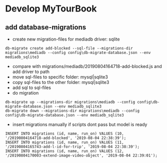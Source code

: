 # Develop MyTourBook

## add database-migrations
- create new migration-files for mediadb driver: sqlite
```
db-migrate create add-blocked --sql-file --migrations-dir migrations\mediadb --config config\db-migrate-database.json --env mediadb_sqlite3
```
- compare with migrations/mediadb/20190804164718-add-blocked.js and add driver to path
- move sql-files to specific folder: mysql|sqlite3
- copy sql-files to the other folder: mysql|sqlite3
- add sql to sql-files
- do migration
```
db-migrate up --migrations-dir migrations\mediadb --config config\db-migrate-database.json --env mediadb_sqlite3
db-migrate down --migrations-dir migrations\mediadb --config config\db-migrate-database.json --env mediadb_sqlite3
```
- insert migrations manually if scripts dont pass but model is ready 
```
INSERT INTO migrations (id, name, run_on) VALUES (10, '/20190804164718-add-blocked', '2019-08-04 22:38:39');
INSERT INTO migrations (id, name, run_on) VALUES (11, '/20190804165743-add-l-id-for-trip', '2019-08-04 22:38:39');
INSERT INTO migrations (id, name, run_on) VALUES (12, '/20190804170003-extend-image-video-object', '2019-08-04 22:39:01');
```
